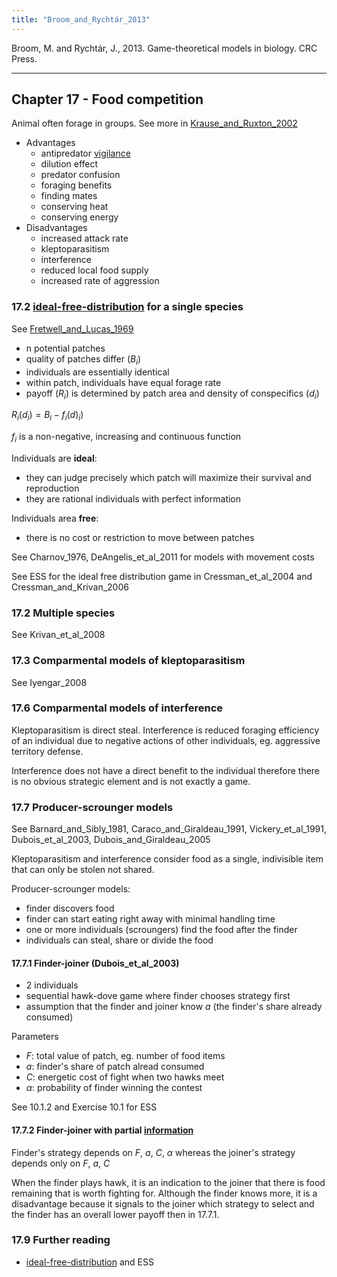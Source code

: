 ```yaml
---
title: "Broom_and_Rychtár_2013"
---
```


Broom, M. and Rychtár, J., 2013. Game-theoretical models in biology. CRC Press.

---

## Chapter 17 - Food competition

Animal often forage in groups. See more in [Krause_and_Ruxton_2002](Krause_and_Ruxton_2002.md)

- Advantages
	- antipredator [vigilance](../topics/vigilance.md)
	- dilution effect
	- predator confusion
	- foraging benefits
	- finding mates
	- conserving heat
	- conserving energy
- Disadvantages
	- increased attack rate
	- kleptoparasitism
	- interference
	- reduced local food supply
	- increased rate of aggression

### 17.2 [ideal-free-distribution](../topics/ideal-free-distribution.md) for a single species

See [Fretwell_and_Lucas_1969](../papers/Fretwell_and_Lucas_1969.md)

- n potential patches
- quality of patches differ ($B_{i}$)
- individuals are essentially identical
- within patch, individuals have equal forage rate
- payoff ($R_{i}$) is determined by patch area and density of conspecifics  ($d_{i}$)

$R_{i} (d_{i}) = B_{i} - f_{i}(d)_{i})$

$f_{i}$ is a non-negative, increasing and continuous function

Individuals are **ideal**:
- they can judge precisely which patch will maximize their survival and reproduction
- they are rational individuals with perfect information

Individuals area **free**: 
- there is no cost or restriction to move between patches

See Charnov_1976, DeAngelis_et_al_2011 for models with movement costs

See ESS for the ideal free distribution game in Cressman_et_al_2004 and Cressman_and_Krivan_2006

### 17.2 Multiple species

See Krivan_et_al_2008

### 17.3 Comparmental models of kleptoparasitism

See Iyengar_2008

### 17.6 Comparmental models of interference

Kleptoparasitism is direct steal. Interference is reduced foraging efficiency of an individual due to negative actions of other individuals, eg. aggressive territory defense. 

Interference does not have a direct benefit to the individual therefore there is no obvious strategic element and is not exactly a game. 

### 17.7 Producer-scrounger models

See Barnard_and_Sibly_1981, Caraco_and_Giraldeau_1991, Vickery_et_al_1991, Dubois_et_al_2003, Dubois_and_Giraldeau_2005

Kleptoparasitism and interference consider food as a single, indivisible item that can only be stolen not shared. 

Producer-scrounger models:
- finder discovers food
- finder can start eating right away with minimal handling time
- one or more individuals (scroungers) find the food after the finder
- individuals can steal, share or divide the food


#### 17.7.1 Finder-joiner (Dubois_et_al_2003)

- 2 individuals
- sequential hawk-dove game where finder chooses strategy first
- assumption that the finder and joiner know $a$ (the finder's share already consumed)

Parameters

- $F$: total value of patch, eg. number of food items
- $a$: finder's share of patch alread consumed
- $C$: energetic cost of fight when two hawks meet
- $\alpha$: probability of finder winning the contest

See 10.1.2 and Exercise 10.1 for ESS


#### 17.7.2 Finder-joiner with partial [information](../topics/information.md)

Finder's strategy depends on $F$, $a$, $C$, $\alpha$ whereas the joiner's strategy depends only on $F$, $a$, $C$

When the finder plays hawk, it is an indication to the joiner that there is food remaining that is worth fighting for. Although the finder knows more, it is a disadvantage because it signals to the joiner which strategy to select and the finder has an overall lower payoff then in 17.7.1. 

### 17.9 Further reading

- [ideal-free-distribution](../topics/ideal-free-distribution.md) and ESS
